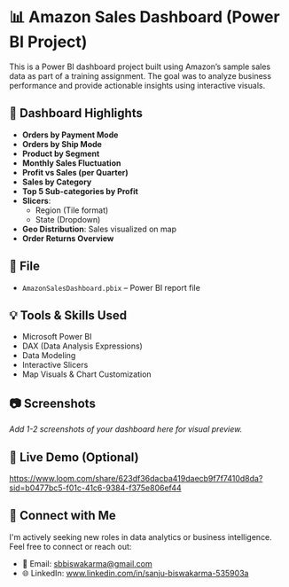 # 📊 Amazon Sales Dashboard (Power BI Project)

This is a Power BI dashboard project built using Amazon’s sample sales data as part of a training assignment. The goal was to analyze business performance and provide actionable insights using interactive visuals.

## 🔧 Dashboard Highlights

- **Orders by Payment Mode**
- **Orders by Ship Mode**
- **Product by Segment**
- **Monthly Sales Fluctuation**
- **Profit vs Sales (per Quarter)**
- **Sales by Category**
- **Top 5 Sub-categories by Profit**
- **Slicers**:
  - Region (Tile format)
  - State (Dropdown)
- **Geo Distribution**: Sales visualized on map
- **Order Returns Overview**

## 📁 File

- `AmazonSalesDashboard.pbix` – Power BI report file

## 💡 Tools & Skills Used

- Microsoft Power BI
- DAX (Data Analysis Expressions)
- Data Modeling
- Interactive Slicers
- Map Visuals & Chart Customization

## 📷 Screenshots

_Add 1-2 screenshots of your dashboard here for visual preview._

## 🔗 Live Demo (Optional)
https://www.loom.com/share/623df36dacba419daecb9f7f7410d8da?sid=b0477bc5-f01c-41c6-9384-f375e806ef44
## 🙌 Connect with Me

I'm actively seeking new roles in data analytics or business intelligence.  
Feel free to connect or reach out:

- 📧 Email: sbbiswakarma@gmail.com  
- 🌐 LinkedIn: www.linkedin.com/in/sanju-biswakarma-535903a 
